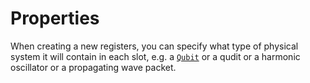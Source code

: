 # Properties

When creating a new registers, you can specify what type of physical system it will contain in each slot,
e.g. a [`Qubit`](@ref) or a qudit or a harmonic oscillator or a propagating wave packet.